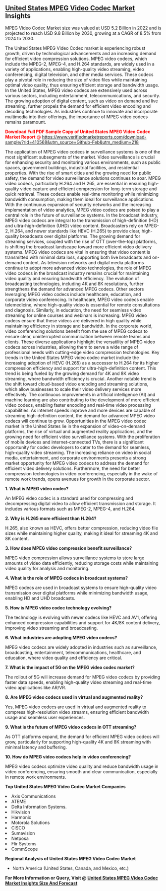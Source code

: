 <h2><a href="https://www.verifiedmarketreports.com/download-sample/?rid=410568&amp;utm_source=Github-Feb&amp;utm_medium=218" target="_blank">United States MPEG Video Codec Market</a> Insights</h2><p>MPEG Video Codec Market size was valued at USD 5.2 Billion in 2022 and is projected to reach USD 9.8 Billion by 2030, growing at a CAGR of 8.5% from 2024 to 2030.</p><p> <p>The United States MPEG Video Codec market is experiencing robust growth, driven by technological advancements and an increasing demand for efficient video compression solutions. MPEG video codecs, which include the MPEG-2, MPEG-4, and H.264 standards, are widely used in a variety of applications, enabling high-quality video streaming, video conferencing, digital television, and other media services. These codecs play a pivotal role in reducing the size of video files while maintaining optimal video quality, thus ensuring efficient storage and bandwidth usage. In the United States, MPEG video codecs are extensively used across various sectors, including entertainment, telecommunications, and security. The growing adoption of digital content, such as video on demand and live streaming, further propels the demand for efficient video encoding and decoding technologies. As industries continue to innovate and incorporate multimedia into their offerings, the importance of MPEG video codecs remains paramount. <p><span class=""><span style="color: #ff0000;"><strong>Download Full PDF Sample Copy of United States MPEG Video Codec Market Report</strong> @ </span><a href="https://www.verifiedmarketreports.com/download-sample/?rid=410568&amp;utm_source=Github-Feb&amp;utm_medium=218" target="_blank">https://www.verifiedmarketreports.com/download-sample/?rid=410568&amp;utm_source=Github-Feb&amp;utm_medium=218</a></span></p> The application of MPEG video codecs in surveillance systems is one of the most significant subsegments of the market. Video surveillance is crucial for enhancing security and monitoring various environments, such as public spaces, government buildings, industrial facilities, and residential properties. With the rise of smart cities and the growing need for public safety, the demand for video surveillance solutions continues to soar. MPEG video codecs, particularly H.264 and H.265, are essential in ensuring high-quality video capture and efficient compression for long-term storage and quick retrieval. These codecs enable real-time monitoring while minimizing bandwidth consumption, making them ideal for surveillance applications. With the continuous expansion of security networks and the increasing implementation of video analytics, MPEG video codecs are poised to play a central role in the future of surveillance systems. In the broadcast industry, MPEG video codecs are integral to the transmission of high-definition (HD) and ultra-high-definition (UHD) video content. Broadcasters rely on MPEG-2, H.264, and newer standards like HEVC (H.265) to provide clear, high-quality broadcasts over digital platforms. The growing demand for streaming services, coupled with the rise of OTT (over-the-top) platforms, is shifting the broadcast landscape toward more efficient video delivery systems. MPEG video codecs are vital in ensuring that video content is transmitted with minimal data loss, supporting both live broadcasts and on-demand content. As television networks and digital media platforms continue to adopt more advanced video technologies, the role of MPEG video codecs in the broadcast industry remains crucial for maintaining video quality and ensuring bandwidth efficiency. The evolution of broadcasting technologies, including 4K and 8K resolutions, further strengthens the demand for advanced MPEG codecs. Other sectors leveraging MPEG video codecs include healthcare, education, and corporate video conferencing. In healthcare, MPEG video codecs enable telemedicine, where high-quality video is essential for remote consultations and diagnosis. Similarly, in education, the need for seamless video streaming for online courses and webinars is increasing. MPEG video codecs ensure that these videos are delivered in high quality while maintaining efficiency in storage and bandwidth. In the corporate world, video conferencing solutions benefit from the use of MPEG codecs to ensure clear, uninterrupted communication between remote teams and clients. These diverse applications highlight the versatility of MPEG video codecs across industries, allowing them to serve a wide range of professional needs with cutting-edge video compression technologies. Key trends in the United States MPEG video codec market include the increasing adoption of HEVC (H.265) as a successor to H.264 for its higher compression efficiency and support for ultra-high-definition content. This trend is being fueled by the growing demand for 4K and 8K video streaming, where bandwidth efficiency is crucial. Another notable trend is the shift toward cloud-based video encoding and streaming solutions, which allow businesses to scale their video delivery services more effectively. The continuous improvements in artificial intelligence (AI) and machine learning are also contributing to the development of more efficient video codecs, enabling faster encoding and real-time video processing capabilities. As internet speeds improve and more devices are capable of streaming high-definition content, the demand for advanced MPEG video codecs will continue to grow. Opportunities in the MPEG video codec market in the United States lie in the expansion of video-on-demand platforms, the rise of virtual and augmented reality applications, and the growing need for efficient video surveillance systems. With the proliferation of mobile devices and internet-connected TVs, there is a significant opportunity for codec developers to cater to the demand for seamless, high-quality video streaming. The increasing reliance on video in social media, entertainment, and corporate environments presents a strong market opportunity for MPEG video codecs to address the demand for efficient video delivery solutions. Furthermore, the need for better compression technologies in video conferencing, especially in the wake of remote work trends, opens avenues for growth in the corporate sector. <p><b>1. What is MPEG video codec?</b></p> <p>An MPEG video codec is a standard used for compressing and decompressing digital video to allow efficient transmission and storage. It includes various formats such as MPEG-2, MPEG-4, and H.264.</p> <p><b>2. Why is H.265 more efficient than H.264?</b></p> <p>H.265, also known as HEVC, offers better compression, reducing video file sizes while maintaining higher quality, making it ideal for streaming 4K and 8K content.</p> <p><b>3. How does MPEG video compression benefit surveillance?</b></p> <p>MPEG video compression allows surveillance systems to store large amounts of video data efficiently, reducing storage costs while maintaining video quality for analysis and monitoring.</p> <p><b>4. What is the role of MPEG codecs in broadcast systems?</b></p> <p>MPEG codecs are used in broadcast systems to ensure high-quality video transmission over digital platforms while minimizing bandwidth usage, enabling HD and UHD broadcasts.</p> <p><b>5. How is MPEG video codec technology evolving?</b></p> <p>The technology is evolving with newer codecs like HEVC and AV1, offering enhanced compression capabilities and support for 4K/8K content delivery, improving video streaming and broadcasting.</p> <p><b>6. What industries are adopting MPEG video codecs?</b></p> <p>MPEG video codecs are widely adopted in industries such as surveillance, broadcasting, entertainment, telecommunications, healthcare, and education, where video quality and efficiency are critical.</p> <p><b>7. What is the impact of 5G on the MPEG video codec market?</b></p> <p>The rollout of 5G will increase demand for MPEG video codecs by providing faster data speeds, enabling high-quality video streaming and real-time video applications like AR/VR.</p> <p><b>8. Are MPEG video codecs used in virtual and augmented reality?</b></p> <p>Yes, MPEG video codecs are used in virtual and augmented reality to compress high-resolution video streams, ensuring efficient bandwidth usage and seamless user experiences.</p> <p><b>9. What is the future of MPEG video codecs in OTT streaming?</b></p> <p>As OTT platforms expand, the demand for efficient MPEG video codecs will grow, particularly for supporting high-quality 4K and 8K streaming with minimal latency and buffering.</p> <p><b>10. How do MPEG video codecs help in video conferencing?</b></p> <p>MPEG video codecs optimize video quality and reduce bandwidth usage in video conferencing, ensuring smooth and clear communication, especially in remote work environments.</p> </p><p><strong>Top United States MPEG Video Codec Market Companies</strong></p><div data-test-id=""><p><li>Axis Communications</li><li> ATEME</li><li> Delta Information Systems.</li><li> Hikvision</li><li> Harmonic</li><li> Motorola Solutions</li><li> CISCO</li><li> Sumavision</li><li> Netposa</li><li> Flir Systems</li><li> CommScope</li></p><div><strong>Regional Analysis of&nbsp;United States MPEG Video Codec Market</strong></div><ul><li dir="ltr"><p dir="ltr">North America&nbsp;(United States, Canada, and Mexico, etc.)</p></li></ul><p><strong>For More Information or Query, Visit @&nbsp;</strong><strong><a href="https://www.verifiedmarketreports.com/product/mpeg-video-codec-market/?utm_source=Github-Feb&amp;utm_medium=218" target="_blank">United States MPEG Video Codec Market Insights Size And Forecast</a></strong></p></div>
